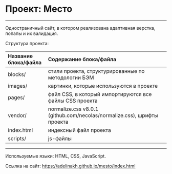 # Проект: Место
---
 Одностраничный сайт, в котором реализована адаптивная верстка, попапы и их валидация.  

 Структура проекта:

|Название блока/файла| Содержание блока/файла                                                 |
|:-------------------|:-----------------------------------------------------------------------|
|blocks/             | стили проекта, структурированные по методологии БЭМ                    |
|images/             | картинки, которые используются в проекте                               |
|pages/              | файл CSS, в который импортируются все файлы CSS проекта                |
|vendor/             | normalize.css v8.0.1 (github.com/necolas/normalize.css), шрифты проекта|
|index.html          | индексный файл проекта                                                 |
|scripts/            | js-файлы                      |

---
Используемые языки: HTML, CSS, JavaScript.

Ссылка на сайт: https://adelinakh.github.io/mesto/index.html
